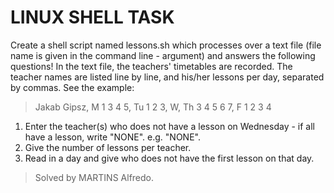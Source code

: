 # LINUX SHELL TASK

Create a shell script named lessons.sh which processes over a text file (file name is given in the command line - argument) and answers the following questions! In the text file, the teachers' timetables are recorded. The teacher names are listed line by line, and his/her lessons per day, separated by commas. See the example: 
> Jakab Gipsz, M 1 3 4 5, Tu 1 2 3, W, Th 3 4 5 6 7, F 1 2 3 4

  1. Enter the teacher(s) who does not have a lesson on Wednesday - if all have a lesson, write "NONE". e.g. "NONE".
  2. Give the number of lessons per teacher.
  3. Read in a day and give who does not have the first lesson on that day.

  > Solved by MARTINS Alfredo.